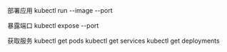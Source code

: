 部署应用
kubectl run --image --port

暴露端口
kubectl expose --port 

获取服务
kubectl get pods
kubectl get services
kubectl get deployments





